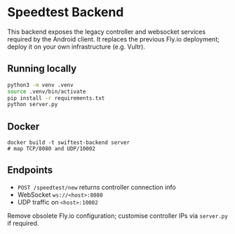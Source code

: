 # Speedtest Backend

This backend exposes the legacy controller and websocket services required by the Android client. It replaces the previous Fly.io deployment; deploy it on your own infrastructure (e.g. Vultr).

## Running locally

```bash
python3 -m venv .venv
source .venv/bin/activate
pip install -r requirements.txt
python server.py
```

## Docker

```
docker build -t swiftest-backend server
# map TCP/8080 and UDP/10002
```

## Endpoints

- `POST /speedtest/new` returns controller connection info
- WebSocket `ws://<host>:8080`
- UDP traffic on `<host>:10002`

Remove obsolete Fly.io configuration; customise controller IPs via `server.py` if required.
